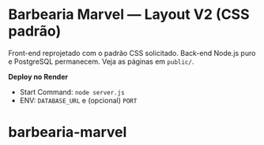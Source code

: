 # Barbearia Marvel — Layout V2 (CSS padrão)

Front-end reprojetado com o padrão CSS solicitado. Back-end Node.js puro e PostgreSQL permanecem.
Veja as páginas em `public/`.

**Deploy no Render**
- Start Command: `node server.js`
- ENV: `DATABASE_URL` e (opcional) `PORT`

# barbearia-marvel
